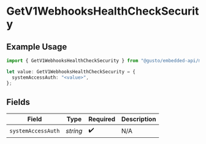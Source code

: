 # GetV1WebhooksHealthCheckSecurity

## Example Usage

```typescript
import { GetV1WebhooksHealthCheckSecurity } from "@gusto/embedded-api/models/operations/getv1webhookshealthcheck.js";

let value: GetV1WebhooksHealthCheckSecurity = {
  systemAccessAuth: "<value>",
};
```

## Fields

| Field              | Type               | Required           | Description        |
| ------------------ | ------------------ | ------------------ | ------------------ |
| `systemAccessAuth` | *string*           | :heavy_check_mark: | N/A                |